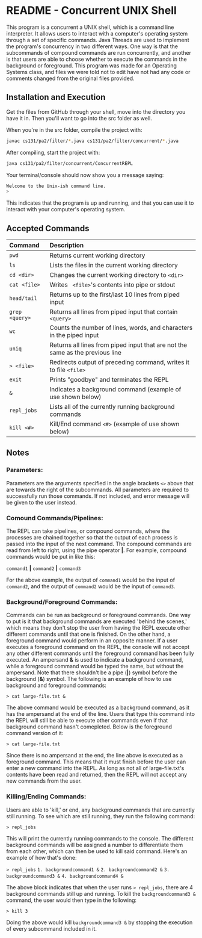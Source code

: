 # README - Concurrent UNIX Shell 

This program is a concurrent a UNIX shell, which is a command line interpreter. It allows users to interact with a computer's operating system through a set of specific commands. Java Threads are used to implement the program's concurrency in two different ways. One way is that the subcommands of compound commands are run concurrently, and another is that users are able to choose whether to execute the commands in the background or foreground. This program was made for an Operating Systems class, and files we were told not to edit have not had any code or comments changed from the original files provided. 

## Installation and Execution 

Get the files from GitHub through your shell, move into the directory you have it in. Then you'll want to go into the src folder as well. 

When you're in the src folder, compile the project with: 
``` bash
javac cs131/pa2/filter/*.java cs131/pa2/filter/concurrent/*.java 
```
After compiling, start the project with:
``` bash
java cs131/pa2/filter/concurrent/ConcurrentREPL
```

Your terminal/console should now show you a message saying:
``` bash
Welcome to the Unix-ish command line.
> 
```

This indicates that the program is up and running, and that you can use it to interact with your computer's operating system. 

## Accepted Commands 

|  Command  |  Description  |
|:----------|:--------------|
| ``` pwd ``` |  Returns current working directory  |
| ``` ls ``` |  Lists the files in the current working directory  |
| ``` cd <dir> ``` |  Changes the current working directory to ``` <dir> ``` |
| ``` cat <file> ``` |  Writes ``` <file>```'s contents into pipe or stdout  |
| ``` head/tail ``` |  Returns up to the first/last 10 lines from piped input  |
| ``` grep <query> ``` |  Returns all lines from piped input that contain ``` <query> ``` |
| ``` wc ``` |  Counts the number of lines, words, and characters in the piped input  |
| ``` uniq ``` |  Returns all lines from piped input that are not the same as the previous line  |
| ``` > <file> ``` |  Redirects output of preceding command, writes it to file ``` <file> ```  |
| ``` exit ``` |  Prints "goodbye" and terminates the REPL  |
| ``` & ``` |  Indicates a background command (example of use shown below)  |
| ``` repl_jobs ``` |  Lists all of the currently running background commands  |
| ``` kill <#> ``` |  Kill/End command ``` <#> ``` (example of use shown below) |

## Notes 

### Parameters: 

Parameters are the arguments specified in the angle brackets ``` <> ``` above that are towards the right of the subcommands. All parameters are required to successfully run those commands. If not included, and error message will be given to the user instead. 

### Comound Commands/Pipelines: 

The REPL can take pipelines, or compound commands, where the processes are chained together so that the output of each process is passed into the input of the next command. The compound commands are read from left to right, using the pipe operator **|**. For example, compound commands would be put in like this: 

``` command1 ``` **|** ``` command2 ``` **|** ``` command3 ```

For the above example, the output of ```command1``` would be the input of ```command2```, and the output of ```command2``` would be the input of ```command3```. 

### Background/Foreground Commands: 

Commands can be run as background or foreground commands. One way to put is it that background commands are executed 'behind the scenes,' which means they don't stop the user from having the REPL execute other different commands until that one is finished. On the other hand, a foreground command would perform in an opposite manner. If a user executes a foreground command on the REPL, the console will not accept any other different commands until the foreground command has been fully executed. An ampersand **&** is used to indicate a background command, while a foreground command would be typed the same, but without the ampersand. Note that there shouldn't be a pipe (**|**) symbol before the background (**&**) symbol. The following is an example of how to use background and foreground commands: 

``` > cat large-file.txt & ```

The above command would be executed as a background command, as it has the ampersand at the end of the line. Users that type this command into the REPL will still be able to execute other commands even if that background command hasn't comepleted. Below is the foreground command version of it: 

``` > cat large-file.txt ```

Since there is no ampersand at the end, the line above is executed as a foreground command. This means that it must finish before the user can enter a new command into the REPL. As long as not all of large-file.txt's contents have been read and returned, then the REPL will not accept any new commands from the user. 

### Killing/Ending Commands: 

Users are able to 'kill,' or end, any background commands that are currently still running. To see which are still running, they run the following command: 

``` > repl_jobs ```

This will print the currently running commands to the console. The different background commands will be assigned a number to differentiate them from each other, which can then be used to kill said command. Here's an example of how that's done:

``` > repl_jobs ```
``` 1. backgroundcommand1 & ```
``` 2. backgroundcommand2 & ```
``` 3. backgroundcommand3 & ```
``` 4. backgroundcommand4 & ```

The above block indicates that when the user runs ``` > repl_jobs ```, there are 4 background commands still up and running. To kill the ``` backgroundcommand3 & ``` command, the user would then type in the following: 

``` > kill 3 ```

Doing the above would kill ``` backgroundcommand3 & ``` by stopping the execution of every subcommand included in it. 
